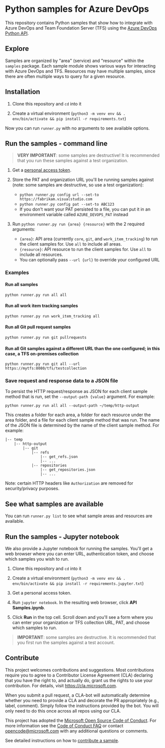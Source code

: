 # Python samples for Azure DevOps

This repository contains Python samples that show how to integrate with Azure DevOps and Team Foundation Server (TFS) using the [Azure DevOps Python API](https://github.com/Microsoft/azure-devops-python-api).

## Explore

Samples are organized by "area" (service) and "resource" within the `samples` package.
Each sample module shows various ways for interacting with Azure DevOps and TFS.
Resources may have multiple samples, since there are often multiple ways to query for a given resource.

## Installation

1. Clone this repository and `cd` into it

2. Create a virtual environment (`python3 -m venv env && . env/bin/activate && pip install -r requirements.txt`)

Now you can run `runner.py` with no arguments to see available options.

## Run the samples - command line

> **VERY IMPORTANT**: some samples are destructive! It is recommended that you run these samples against a test organization.

1. Get a [personal access token](https://docs.microsoft.com/azure/devops/organizations/accounts/use-personal-access-tokens-to-authenticate?view=vsts).

2. Store the PAT and organization URL you'll be running samples against (note: some samples are destructive, so use a test organization):
   * `python runner.py config url --set-to https://fabrikam.visualstudio.com`
   * `python runner.py config pat --set-to ABC123`
   * If you don't want your PAT persisted to a file, you can put it in an environment variable called `AZURE_DEVOPS_PAT` instead

3. Run `python runner.py run {area} {resource}` with the 2 required arguments:
   * `{area}`: API area (currently `core`, `git`, and `work_item_tracking`) to run the client samples for. Use `all` to include all areas.
   * `{resource}`: API resource to run the client samples for. Use `all` to include all resources.
   * You can optionally pass `--url {url}` to override your configured URL

### Examples

#### Run all samples

```
python runner.py run all all
```

#### Run all work item tracking samples

```
python runner.py run work_item_tracking all
```

#### Run all Git pull request samples

```
python runner.py run git pullrequests
```

#### Run all Git samples against a different URL than the one configured; in this case, a TFS on-premises collection

```
python runner.py run git all --url https://mytfs:8080/tfs/testcollection
```

### Save request and response data to a JSON file

To persist the HTTP request/response as JSON for each client sample method that is run, set the `--output-path {value}` argument. For example:

```
python runner.py run all all --output-path ~/temp/http-output
```

This creates a folder for each area, a folder for each resource under the area folder, and a file for each client sample method that was run. The name of the JSON file is determined by the name of the client sample method. For example:

```
|-- temp
    |-- http-output
        |-- git
            |-- refs
                |-- get_refs.json
                |-- ...
            |-- repositories
                |-- get_repositories.json
                |-- ...
```

Note: certain HTTP headers like `Authorization` are removed for security/privacy purposes.

## See what samples are available

You can run `runner.py list` to see what sample areas and resources are available.

## Run the samples - Jupyter notebook

We also provide a Jupyter notebook for running the samples.
You'll get a web browser where you can enter URL, authentication token, and choose which samples you wish to run.

1. Clone this repository and `cd` into it

2. Create a virtual environment (`python3 -m venv env && . env/bin/activate && pip install -r requirements.jupyter.txt`)

3. Get a personal access token.

4. Run `jupyter notebook`. In the resulting web browser, click **API Samples.ipynb**.

5. Click **Run** in the top cell. Scroll down and you'll see a form where you can enter your organization or TFS collection URL, PAT, and choose which samples to run.

> **IMPORTANT**: some samples are destructive. It is recommended that you first run the samples against a test account.

## Contribute

This project welcomes contributions and suggestions.
Most contributions require you to agree to a Contributor License Agreement (CLA) declaring that you have the right to, and actually do, grant us the rights to use your contribution.
For details, visit https://cla.microsoft.com.

When you submit a pull request, a CLA-bot will automatically determine whether you need to provide a CLA and decorate the PR appropriately (e.g., label, comment).
Simply follow the instructions provided by the bot.
You will only need to do this once across all repos using our CLA.

This project has adopted the [Microsoft Open Source Code of Conduct](https://opensource.microsoft.com/codeofconduct/).
For more information see the [Code of Conduct FAQ](https://opensource.microsoft.com/codeofconduct/faq/) or contact [opencode@microsoft.com](mailto:opencode@microsoft.com) with any additional questions or comments.

See detailed instructions on how to [contribute a sample](./contribute.md).
